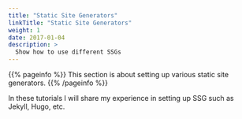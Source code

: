 ```yaml
---
title: "Static Site Generators"
linkTitle: "Static Site Generators"
weight: 1
date: 2017-01-04
description: >
  Show how to use different SSGs
---
```


{{% pageinfo %}}
This section is about setting up various static site generators.
{{% /pageinfo %}}

In these tutorials I will share my experience in setting up SSG such as Jekyll, Hugo, etc.